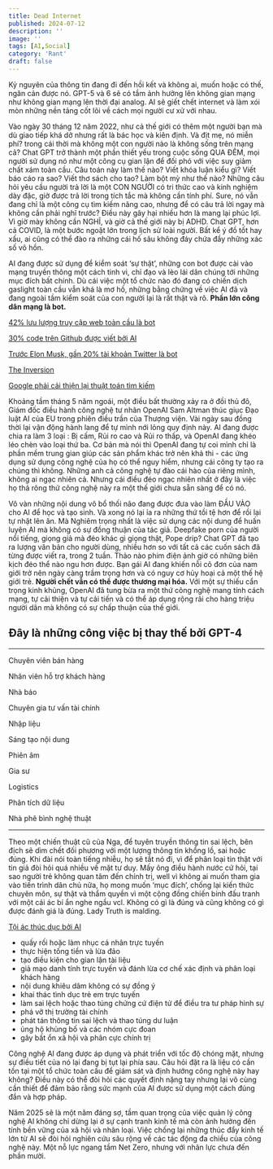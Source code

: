 ```yaml
---
title: Dead Internet
published: 2024-07-12
description: ''
image: ''
tags: [AI,Social]
category: 'Rant'
draft: false 
---
```

Kỷ nguyên của thông tin đang đi đến hồi kết và không ai, muốn hoặc có thế, ngăn cản được nó. GPT-5 và 6 sẽ có tầm ảnh hưởng lên không gian mạng như không gian mạng lên thời đại analog. AI sẽ giết chết internet và làm xói mòn những nền tảng cốt lõi về cách mọi người cư xử với nhau.

Vào ngày 30 tháng 12 năm 2022, như cả thế giới có thêm một người bạn mà dù giao tiếp khá dở nhưng rất là bác học và kiên định. Và địt mẹ, nó miễn phí? trong cái thời mà không một con người nào là không sống trên mạng cả? Chat GPT trở thành một phần thiết yếu trong cuộc sống QUA ĐÊM, mọi người sử dụng nó như một công cụ gian lận để đối phó với việc suy giảm chất xám toàn cầu. Câu toán này làm thế nào? Viết khóa luận kiểu gì? Viết báo cáo ra sao? Viết thơ sách cho tao? Làm bột mỳ như thế nào? Những câu hỏi yêu cầu người trả lời là một CON NGƯỜI có tri thức cao và kinh nghiệm dày đặc, giờ được trả lời trong tích tắc mà không cần tính phí. Sure, nó vẫn đang chỉ là một công cụ tìm kiếm năng cao, nhưng để có câu trả lời ngay mà không cần phải nghĩ trước? Điều này gây hại nhiều hơn là mang lại phúc lợi. Vì giờ mày không cần NGHĨ, và giờ cả thế giới này bị ADHD. Chat GPT, hơn cả COVID, là một bước ngoặt lớn trong lịch sử loài người. Bất kể ý đồ tốt hay xấu, ai cũng có thể đào ra những cái hố sâu không đáy chứa đầy những xác số vô hồn.

AI đang được sử dụng để kiểm soát ‘sự thật’, những con bot được cài vào mạng truyền thông một cách tinh vi, chỉ đạo và lèo lái dân chúng tới những mục đích bất chính. Dù cái việc một tổ chức nào đó đang có chiến dịch gaslight toàn cầu vẫn khá là mơ hồ, những bằng chứng về việc AI đã và đang ngoài tầm kiểm soát của con người lại là rất thật và rõ. **Phần lớn công dân mạng là bot.**

[42% lưu lượng truy cập web toàn cầu là bot](https://www.imperva.com/resources/resource-library/reports/bad-bot-report/)

[30% code trên Github được viết bởi AI](https://www.techspot.com/news/91984-almost-30-percent-new-github-code-written-ai.html)

[Trước Elon Musk, gần 20% tài khoản Twitter là bot](https://www.cpomagazine.com/cyber-security/we-checked-elon-musks-claims-about-twitter-bots-heres-what-we-found/)

[The Inversion](https://www.nytimes.com/interactive/2018/08/11/technology/youtube-fake-view-sellers.html)

[Google phải cải thiện lại thuật toán tìm kiếm](https://www.bbc.com/future/article/20240524-how-googles-new-algorithm-will-shape-your-internet)

Khoảng tầm tháng 5 năm ngoái, một điều bất thường xảy ra ở đồi thủ đô, Giám đốc điều hành công nghệ tư nhân OpenAI Sam Altman thúc giục Đạo luật AI của EU trong phiên điều trần của Thượng viện. Vài ngày sau đồng thời lại vận động hành lang để tự mình nới lỏng quy định này. AI đang được chia ra làm 3 loại : Bị cấm, Rủi ro cao và Rủi ro thấp, và OpenAI đang khéo léo chèn vào loại thứ ba. Cơ bản mà nói thì OpenAI đang tự coi mình chỉ là phần mềm trung gian giúp các sản phẩm khác trở nên khả thi - các ứng dụng sử dụng công nghệ của họ có thể nguy hiểm, nhưng cái công ty tạo ra chúng thì không. Những anh cả công nghệ tự đào cái hào của riêng mình, không ai ngạc nhiên cả. Nhưng cái điều đéo ngạc nhiên nhất ở đây là việc họ thả rông thứ công nghệ này ra một thế giới chưa sẵn sàng để có nó.

Vô vàn những nội dung vô bổ thối não đang được đưa vào làm ĐẦU VÀO cho AI để học và tạo sinh. Và xong nó lại ỉa ra những thứ tồi tệ hơn để rồi lại tự nhặt lên ăn. Mà Nghiêm trọng nhất là việc sử dụng các nội dung để huấn luyện AI mà không có sự đồng thuận của tác giả.  Deepfake porn của người nổi tiếng, giọng giả mà đéo khác gì giọng thật, Pope drip? Chat GPT đã tạo ra lượng văn bản cho người dùng, nhiều hơn so với tất cả các cuốn sách đã từng được viết ra, trong 2 tuần. Thảo nào phim điện ảnh giờ có những biên kịch đéo thể nào ngu hơn được. Bạn gái AI đang khiến nỗi cô đơn của nam giới trở nên ngày càng trầm trọng hơn và có nguy cơ hủy hoại cả một thế hệ giới trẻ. **Người chết vẫn có thể được thương mại hóa.** Với một sự thiếu cẩn trọng kinh khủng, OpenAI đã tung bừa ra một thứ công nghệ mang tính cách mạng, tự cải thiện và tự cải tiến và có thể áp dụng rộng rãi cho hàng triệu người dân mà không có sự chấp thuận của thế giới.

## Đây là những công việc bị thay thế bởi GPT-4

---

Chuyên viên bán hàng

Nhân viên hỗ trợ khách hàng

Nhà báo

Chuyên gia tư vấn tài chính

Nhập liệu

Sáng tạo nội dung

Phiên âm

Gia sư

Logistics

Phân tích dữ liệu

Nhà phê bình nghệ thuật

---
Theo một chiến thuật cũ của Nga, để tuyên truyền thông tin sai lệch, bên địch sẽ dìm chết đối phương với một lượng thông tin khổng lồ, sai hoặc đúng. Khi đài nói toàn tiếng nhiễu, họ sẽ tắt nó đi, vì để phân loại tin thật với tin giả đòi hỏi quá nhiều về mặt tư duy. Mấy ông điều hành nước cứ hỏi, tại sao người trẻ không quan tâm đến chính trị, well vì không ai muốn tham gia vào tiến trình dân chủ nữa, họ mong muốn ‘mục đích’, chống lại kiến thức chuyên môn, sự thật và thẩm quyền vì một cộng đồng chiến binh đấu tranh với một cái ác bí ẩn nghe ngầu vcl. Không có gì là đúng và cũng không có gì được đánh giá là đúng. Lady Truth is malding.

[Tội ác thúc dục bởi AI](https://www.europol.europa.eu/publications-events/publications/facing-reality-law-enforcement-and-challenge-of-deepfakes)

- quấy rối hoặc làm nhục cá nhân trực tuyến
- thực hiện tống tiền và lừa đảo
- tạo điều kiện cho gian lận tài liệu
- giả mạo danh tính trực tuyến và đánh lừa cơ chế xác định và phân loại khách hàng
- nội dung khiêu dâm không có sự đồng ý
- khai thác tình dục trẻ em trực tuyến
- làm sai lệch hoặc thao túng chứng cứ điện tử để điều tra tư pháp hình sự
- phá vỡ thị trường tài chính
- phát tán thông tin sai lệch và thao túng dư luận
- ủng hộ khủng bố và các nhóm cực đoan
- gây bất ổn xã hội và phân cực chính trị

Công nghệ AI đang được áp dụng và phát triển với tốc độ chóng mặt, nhưng sự điều tiết của nó lại đang bị tụt lại phía sau. Câu hỏi đặt ra là liệu có cần tồn tại một tổ chức toàn cầu để giám sát và định hướng công nghệ này hay không? Điều này có thể đòi hỏi các quyết định nặng tay nhưng lại vô cùng cần thiết để đảm bảo rằng sức mạnh của AI được sử dụng một cách đúng đắn và hợp pháp.

Năm 2025 sẽ là một năm đáng sợ, tầm quan trọng của việc quản lý công nghệ AI không chỉ dừng lại ở sự cạnh tranh kinh tế mà còn ảnh hưởng đến tính bền vững của xã hội và nhân loại. Việc chống lại những thúc đẩy kinh tế lớn từ AI sẽ đòi hỏi nghiên cứu sâu rộng về các tác động đa chiều của công nghệ này. Một nỗ lực ngang tầm Net Zero, nhưng với nhân lực chưa đến phần mười.
